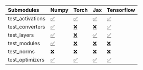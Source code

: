| Submodules       | Numpy                                                                                                                           | Torch                                                                                                                           | Jax                                                                                                                             | Tensorflow                                                                                                                      |
|:-----------------|:--------------------------------------------------------------------------------------------------------------------------------|:--------------------------------------------------------------------------------------------------------------------------------|:--------------------------------------------------------------------------------------------------------------------------------|:--------------------------------------------------------------------------------------------------------------------------------|
| test_activations | <a href="https://github.com/unifyai/ivy/runs/7870816903?check_suite_focus=true" rel="noopener noreferrer" target="_blank">✅</a> | <a href="https://github.com/unifyai/ivy/runs/7870817392?check_suite_focus=true" rel="noopener noreferrer" target="_blank">✅</a> | <a href="https://github.com/unifyai/ivy/runs/7870817751?check_suite_focus=true" rel="noopener noreferrer" target="_blank">✅</a> | <a href="https://github.com/unifyai/ivy/runs/7870818026?check_suite_focus=true" rel="noopener noreferrer" target="_blank">✅</a> |
| test_converters  | <a href="https://github.com/unifyai/ivy/runs/7870816986?check_suite_focus=true" rel="noopener noreferrer" target="_blank">✅</a> | <a href="https://github.com/unifyai/ivy/runs/7870817454?check_suite_focus=true" rel="noopener noreferrer" target="_blank">❌</a> | <a href="https://github.com/unifyai/ivy/runs/7870817814?check_suite_focus=true" rel="noopener noreferrer" target="_blank">❌</a> | <a href="https://github.com/unifyai/ivy/runs/7870818070?check_suite_focus=true" rel="noopener noreferrer" target="_blank">✅</a> |
| test_layers      | <a href="https://github.com/unifyai/ivy/runs/7870817067?check_suite_focus=true" rel="noopener noreferrer" target="_blank">✅</a> | <a href="https://github.com/unifyai/ivy/runs/7870817528?check_suite_focus=true" rel="noopener noreferrer" target="_blank">❌</a> | <a href="https://github.com/unifyai/ivy/runs/7870817862?check_suite_focus=true" rel="noopener noreferrer" target="_blank">✅</a> | <a href="https://github.com/unifyai/ivy/runs/7870818114?check_suite_focus=true" rel="noopener noreferrer" target="_blank">✅</a> |
| test_modules     | <a href="https://github.com/unifyai/ivy/runs/7870817152?check_suite_focus=true" rel="noopener noreferrer" target="_blank">✅</a> | <a href="https://github.com/unifyai/ivy/runs/7870817597?check_suite_focus=true" rel="noopener noreferrer" target="_blank">❌</a> | <a href="https://github.com/unifyai/ivy/runs/7870817900?check_suite_focus=true" rel="noopener noreferrer" target="_blank">❌</a> | <a href="https://github.com/unifyai/ivy/runs/7870818194?check_suite_focus=true" rel="noopener noreferrer" target="_blank">❌</a> |
| test_norms       | <a href="https://github.com/unifyai/ivy/runs/7870817236?check_suite_focus=true" rel="noopener noreferrer" target="_blank">❌</a> | <a href="https://github.com/unifyai/ivy/runs/7870817640?check_suite_focus=true" rel="noopener noreferrer" target="_blank">❌</a> | <a href="https://github.com/unifyai/ivy/runs/7870817947?check_suite_focus=true" rel="noopener noreferrer" target="_blank">❌</a> | <a href="https://github.com/unifyai/ivy/runs/7870818264?check_suite_focus=true" rel="noopener noreferrer" target="_blank">❌</a> |
| test_optimizers  | <a href="https://github.com/unifyai/ivy/runs/7870817315?check_suite_focus=true" rel="noopener noreferrer" target="_blank">✅</a> | <a href="https://github.com/unifyai/ivy/runs/7870817693?check_suite_focus=true" rel="noopener noreferrer" target="_blank">✅</a> | <a href="https://github.com/unifyai/ivy/runs/7870817987?check_suite_focus=true" rel="noopener noreferrer" target="_blank">✅</a> | <a href="https://github.com/unifyai/ivy/runs/7870818340?check_suite_focus=true" rel="noopener noreferrer" target="_blank">✅</a> |